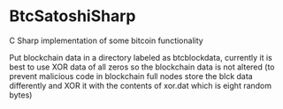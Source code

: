 # BtcSatoshiSharp
C Sharp implementation of some bitcoin functionality

Put blockchain data in a directory labeled as btcblockdata, currently it is best to use XOR data of all zeros so the blockchain data is not altered (to prevent malicious code in blockchain full nodes store the blck data differently and XOR it with the contents of xor.dat which is eight random bytes)
